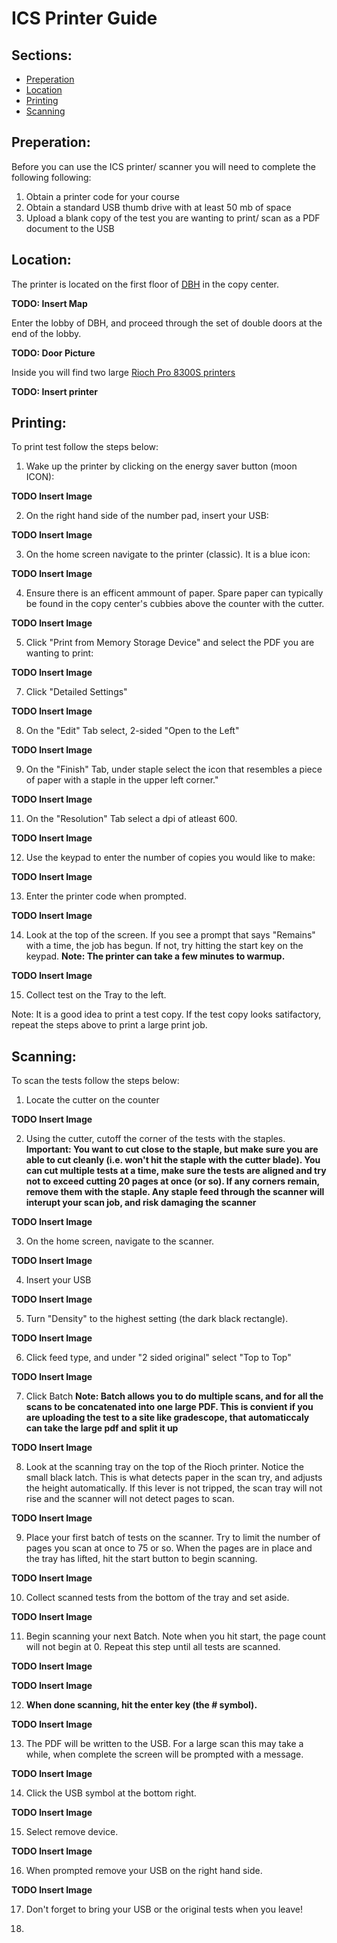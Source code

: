 # ICS Printer Guide

## Sections:
* [Preperation](https://github.com/cora-schallock/ta-guide/blob/main/printer/printer.md#preperation)
* [Location](https://github.com/cora-schallock/ta-guide/blob/main/printer/printer.md#location)
* [Printing](https://github.com/cora-schallock/ta-guide/blob/main/printer/printer.md#printing)
* [Scanning](https://github.com/cora-schallock/ta-guide/blob/main/printer/printer.md#scanning)

## Preperation:
Before you can use the ICS printer/ scanner you will need to complete the following following:
1) Obtain a printer code for your course
2) Obtain a standard USB thumb drive with at least 50 mb of space
3) Upload a blank copy of the test you are wanting to print/ scan as a PDF document to the USB

## Location:
The printer is located on the first floor of [DBH](https://classrooms.uci.edu/classrooms/dbh/) in the copy center.

 **TODO: Insert Map**
 
 Enter the lobby of DBH, and proceed through the set of double doors at the end of the lobby.
 
 **TODO: Door Picture**
 
 Inside you will find two large [Rioch Pro 8300S printers](https://www.ricoh-usa.com/en/products/pl/equipment/commercial-industrial-printing/cutsheet)
 
  **TODO: Insert printer**
  
  ## Printing:
  To print test follow the steps below:
  1) Wake up the printer by clicking on the energy saver button (moon ICON):

**TODO Insert Image**

  2) On the right hand side of the number pad, insert your USB:

**TODO Insert Image**

3) On the home screen navigate to the printer (classic). It is a blue icon:

**TODO Insert Image**

4) Ensure there is an efficent ammount of paper. Spare paper can typically be found in the copy center's cubbies above the counter with the cutter.

**TODO Insert Image**

5) Click "Print from Memory Storage Device" and select the PDF you are wanting to print:

**TODO Insert Image**

7) Click "Detailed Settings"

**TODO Insert Image**

8) On the "Edit" Tab select, 2-sided "Open to the Left"

**TODO Insert Image**

9) On the "Finish" Tab, under staple select the icon that resembles a piece of paper with a staple in the upper left corner."

**TODO Insert Image**

11) On the "Resolution" Tab select a dpi of atleast 600.

**TODO Insert Image**

12) Use the keypad to enter the number of copies you would like to make:

**TODO Insert Image**

13) Enter the printer code when prompted.

**TODO Insert Image**

14) Look at the top of the screen. If you see a prompt that says "Remains" with a time, the job has begun. If not, try hitting the start key on the keypad. **Note: The printer can take a few minutes to warmup.**

**TODO Insert Image**

15) Collect test on the Tray to the left.

Note: It is a good idea to print a test copy. If the test copy looks satifactory, repeat the steps above to print a large print job.
  
  ## Scanning:
  To scan the tests follow the steps below:
  1) Locate the cutter on the counter
  
  **TODO Insert Image**
  
  2) Using the cutter, cutoff the corner of the tests with the staples. **Important: You want to cut close to the staple, but make sure you are able to cut cleanly (i.e. won't hit the staple with the cutter blade). You can cut multiple tests at a time, make sure the tests are aligned and try not to exceed cutting 20 pages at once (or so). If any corners remain, remove them with the staple. Any staple feed through the scanner will interupt your scan job, and risk damaging the scanner**

  **TODO Insert Image**
  
  3) On the home screen, navigate to the scanner.

  **TODO Insert Image**
  
  4) Insert your USB

  **TODO Insert Image**
  
 5) Turn "Density" to the highest setting (the dark black rectangle).

  **TODO Insert Image**
  
  6) Click feed type, and under "2 sided original"  select "Top to Top"

  **TODO Insert Image**
  
  7) Click Batch **Note: Batch allows you to do multiple scans, and for all the scans to be concatenated into one large PDF. This is convient if you are uploading the test to a site like gradescope, that automaticcaly can take the large pdf and split it up**

  **TODO Insert Image**
  
  8) Look at the scanning tray on the top of the Rioch printer. Notice the small black latch. This is what detects paper in the scan try, and adjusts the height automatically. If this lever is not tripped, the scan tray will not rise and the scanner will not detect pages to scan.

 **TODO Insert Image**
 
 9) Place your first batch of tests on the scanner. Try to limit the number of pages you scan at once to 75 or so. When the pages are in place and the tray has lifted, hit the start button to begin scanning.

**TODO Insert Image**

10) Collect scanned tests from the bottom of the tray and set aside.

**TODO Insert Image**

11) Begin scanning your next Batch. Note when you hit start, the page count will not begin at 0. Repeat this step until all tests are scanned.

**TODO Insert Image**

**TODO Insert Image**

12) **When done scanning, hit the enter key (the # symbol).**

**TODO Insert Image**

13) The PDF will be written to the USB. For a large scan this may take a while, when complete the screen will be prompted with a message.

**TODO Insert Image**

14) Click the USB symbol at the bottom right.

**TODO Insert Image**

15) Select remove device.

**TODO Insert Image**

16) When prompted remove your USB on the right hand side.

**TODO Insert Image**

17) Don't forget to bring your USB or the original tests when you leave!

14) 

